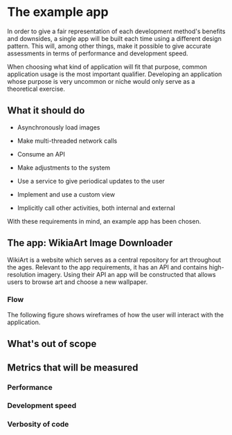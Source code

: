 
# The example app

In order to give a fair representation of each development method's benefits and downsides,
a single app will be built each time using a different design pattern. This will, among other things,
make it possible to give accurate assessments in terms of performance and development speed.

When choosing what kind of application will fit that purpose, common application usage is the
most important qualifier. Developing an application whose purpose is very uncommon or niche would
only serve as a theoretical exercise.

## What it should do

* Asynchronously load images

* Make multi-threaded network calls

* Consume an API

* Make adjustments to the system

* Use a service to give periodical updates to the user

* Implement and use a custom view

* Implicitly call other activities, both internal and external

With these requirements in mind, an example app has been chosen.

## The app: WikiaArt Image Downloader

WikiArt is a website which serves as a central repository for art throughout the ages.
Relevant to the app requirements, it has an API and contains high-resolution imagery.
Using their API an app will be constructed that allows users to browse art and choose a new wallpaper.

### Flow

The following figure shows wireframes of how the user will interact with the application.

## What's out of scope

## Metrics that will be measured

### Performance

### Development speed

### Verbosity of code
